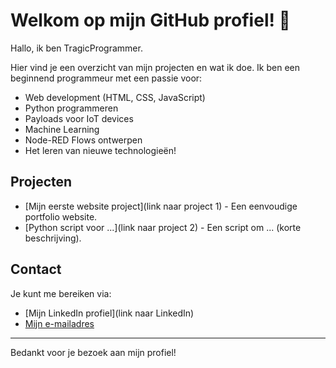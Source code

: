 # Welkom op mijn GitHub profiel! 👋

Hallo, ik ben TragicProgrammer.

Hier vind je een overzicht van mijn projecten en wat ik doe.  Ik ben een beginnend programmeur met een passie voor:

*   Web development (HTML, CSS, JavaScript)
*   Python programmeren
*   Payloads voor IoT devices
*   Machine Learning
*   Node-RED Flows ontwerpen
*   Het leren van nieuwe technologieën!

## Projecten

*   [Mijn eerste website project](link naar project 1) - Een eenvoudige portfolio website.
*   [Python script voor ...](link naar project 2) - Een script om ... (korte beschrijving).

## Contact

Je kunt me bereiken via:

*   [Mijn LinkedIn profiel](link naar LinkedIn)
*   [Mijn e-mailadres](mailto:vishant@delmation.nl)

---

Bedankt voor je bezoek aan mijn profiel!
